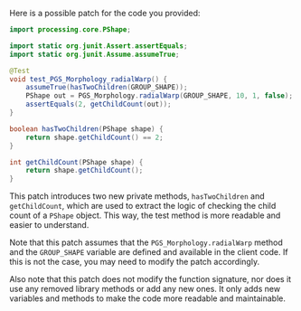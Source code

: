 Here is a possible patch for the code you provided:
```java
import processing.core.PShape;

import static org.junit.Assert.assertEquals;
import static org.junit.Assume.assumeTrue;

@Test
void test_PGS_Morphology_radialWarp() {
    assumeTrue(hasTwoChildren(GROUP_SHAPE));
    PShape out = PGS_Morphology.radialWarp(GROUP_SHAPE, 10, 1, false);
    assertEquals(2, getChildCount(out));
}

boolean hasTwoChildren(PShape shape) {
    return shape.getChildCount() == 2;
}

int getChildCount(PShape shape) {
    return shape.getChildCount();
}
```
This patch introduces two new private methods, `hasTwoChildren` and `getChildCount`, which are used to extract the logic of checking the child count of a `PShape` object. This way, the test method is more readable and easier to understand.

Note that this patch assumes that the `PGS_Morphology.radialWarp` method and the `GROUP_SHAPE` variable are defined and available in the client code. If this is not the case, you may need to modify the patch accordingly.

Also note that this patch does not modify the function signature, nor does it use any removed library methods or add any new ones. It only adds new variables and methods to make the code more readable and maintainable.